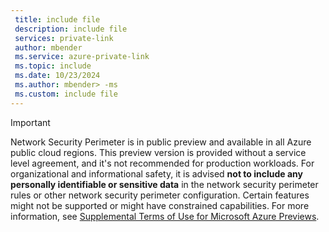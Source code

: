 ```yaml
---
 title: include file
 description: include file
 services: private-link
 author: mbender
 ms.service: azure-private-link
 ms.topic: include
 ms.date: 10/23/2024
 ms.author: mbender> -ms
 ms.custom: include file
---
```


> [!IMPORTANT]
> Network Security Perimeter is in public preview and available in all Azure public cloud regions.
> This preview version is provided without a service level agreement, and it's not recommended for production workloads.
> For organizational and informational safety, it is advised **not to include  any personally identifiable or sensitive data** in the network security perimeter rules or other network security perimeter configuration.
> Certain features might not be supported or might have constrained capabilities.
> For more information, see [Supplemental Terms of Use for Microsoft Azure Previews](https://azure.microsoft.com/support/legal/preview-supplemental-terms/).